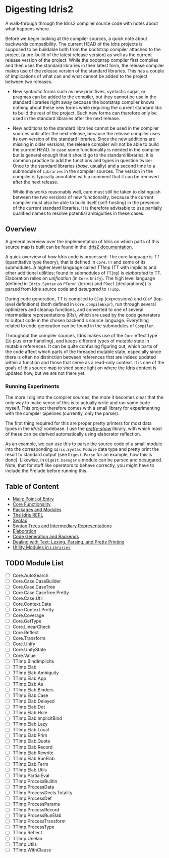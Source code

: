 # Digesting Idris2

A walk-through through the Idris2 compiler source code with notes
about what happens where.

Before we begin looking at the compiler sources, a quick note about
backwards compatibility. The current HEAD of the Idris projects is
supposed to be buildable both from the bootstrap compiler attached
to the project (a pre-build of the latest release version) as well
as the current release version of the project. While the bootstrap
compiler first compiles and then uses the standard libraries in their
latest form, the release compiler makes use of the release version
of the standard libraries. This has a couple of implications of what
can and what cannot be added to the project between two releases.

* New syntactic forms such as new primitives, syntactic sugar, or
  pragmas can be added to the compiler, but they cannot be use
  in the standard libraries right away because the
  bootstrap compiler knows nothing about these new
  forms while requiring the current standard libs to build the
  rest of the project. Such new forms can therefore only be used in the
  standard libraries after the next release.
* New additions to the standard libraries cannot be used in the
  compiler sources until after the next release, because the
  release compiler uses its own version of the standard libraries.
  Since the new additions are missing in older versions, the release
  compiler will not be able to build the current HEAD.
  In case some functionality is needed in the compiler but is general
  enough that it should go to the standard libraries, it is common practice
  to add the functions and types in question twice: Once to the
  standard libraries (*base*, usually) and a second time to a submodule
  of `Libraries` in the compiler sources. The version in the compiler
  is typically annotated with a comment that it can be removed after
  the next release.

  While this works reasonably well, care must still be taken to
  distinguish between the two versions of new functionality,
  because the current compiler must also be able to build itself (self-hosting)
  in the presence of the current standard libraries. It is therefore
  advisable to use partially qualified names to resolve
  potential ambiguities in these cases.

## Overview

A general overview over the implementation of Idris on which parts of this
source map is built can be found in the
[Idris2 documentation](https://idris2.readthedocs.io/en/latest/implementation/overview.html).

A quick overview of how Idris code is processed: The core language is *TT*
(quantitative type theory), that is defined in `Core.TT` and some of its
submodules. A higher level language called *TTImp* (TT with implicits and other
additional utilities; found in submodules of `TTImp`) is *elaborated* to TT.
Elaboration relies on *unification* (in `Core.Unify`). The high level language 
(defined in `Idris.Syntax` as `PTerm'` (terms) and `PDecl` (declarations))
is parsed from Idris source code and *desugared* to `TTImp`.

During code generation, *TT* is compiled to `CExp` (expressions) and
`CDef` (top-level definitions) (both defined in `Core.CompileExpr`), run
through several optimizers and cleanup functions, and converted to
one of several intermediate representations (IRs), which are used by the
code generators to output code in the chosen backend's source language.
Everything related to code generation can be found in the submodules
of `Compiler`.

Throughout the compiler sources, Idris makes use of the `Core` effect type
(`IO` plus error handling), and keeps different types of mutable state
in mutable references. It can be quite confusing figuring out, which parts
of the code affect which parts of the threaded mutable state, especially
since there is often no distinction between references that are indeed
updated within a function and those that serve as a read-only context.
It is one of the goals of this source map to shed some light on where
the Idris context is updated how, but we are not there yet.

### Running Experiments

The more I dig into the compiler sources, the more it becomes clear that
the only way to make sense of this is to actually write and run some code
myself. This project therefore comes with a small library for experimenting
with the compiler pipelines (currently, only the parser).

The first thing required for this are proper pretty printers for most
data types in the *idris2* codebase. I use the
[*pretty-show*](https://github.com/stefan-hoeck/idris2-pretty-show) library, with
which most of these can be derived automatically using elaborator reflection.

As an example, we can use this to parse the source code of a small module
into the corresponding `Idris.Syntax.Module` data type and pretty print
the result to standard output (see `Digest.Parse` for an example, how this is
done). Likewise, in `Digest.Desugar` a module can be parsed and desugared.
Note, that for stuff like operators to behave correctly, you might have
to include the Prelude before running this.

## Table of Content

* [Main: Point of Entry](docs/Main.md)
* [Core Functionality](docs/Core.md)
* [Packages and Modules](docs/Packages.md)
* [The Idris REPL](docs/REPL.md)
* [Syntax](docs/Syntax.md)
* [Syntax Trees and Intermediary Representations](docs/Tree.md)
* [Elaboration](docs/Elab.md)
* [Code Generation and Backends](docs/Codegen.md)
* [Dealing with Text: Lexing, Parsing, and Pretty Printing](docs/Text.md)
* [Utility Modules in `Libraries`](docs/Libraries.md)

## TODO Module List

- [ ] Core.AutoSearch
- [ ] Core.Case.CaseBuilder
- [ ] Core.Case.CaseTree
- [ ] Core.Case.CaseTree.Pretty
- [ ] Core.Case.Util
- [ ] Core.Context.Data
- [ ] Core.Context.Pretty
- [ ] Core.Coverage
- [ ] Core.GetType
- [ ] Core.LinearCheck
- [ ] Core.Reflect
- [ ] Core.Transform
- [ ] Core.Unify
- [ ] Core.UnifyState
- [ ] Core.Value
- [ ] TTImp.BindImplicits
- [ ] TTImp.Elab
- [ ] TTImp.Elab.Ambiguity
- [ ] TTImp.Elab.App
- [ ] TTImp.Elab.As
- [ ] TTImp.Elab.Binders
- [ ] TTImp.Elab.Case
- [ ] TTImp.Elab.Delayed
- [ ] TTImp.Elab.Dot
- [ ] TTImp.Elab.Hole
- [ ] TTImp.Elab.ImplicitBind
- [ ] TTImp.Elab.Lazy
- [ ] TTImp.Elab.Local
- [ ] TTImp.Elab.Prim
- [ ] TTImp.Elab.Quote
- [ ] TTImp.Elab.Record
- [ ] TTImp.Elab.Rewrite
- [ ] TTImp.Elab.RunElab
- [ ] TTImp.Elab.Term
- [ ] TTImp.Elab.Utils
- [ ] TTImp.PartialEval
- [ ] TTImp.ProcessBuiltin
- [ ] TTImp.ProcessData
- [ ] TTImp.ProcessDecls.Totality
- [ ] TTImp.ProcessDef
- [ ] TTImp.ProcessParams
- [ ] TTImp.ProcessRecord
- [ ] TTImp.ProcessRunElab
- [ ] TTImp.ProcessTransform
- [ ] TTImp.ProcessType
- [ ] TTImp.Reflect
- [ ] TTImp.Unelab
- [ ] TTImp.Utils
- [ ] TTImp.WithClause
